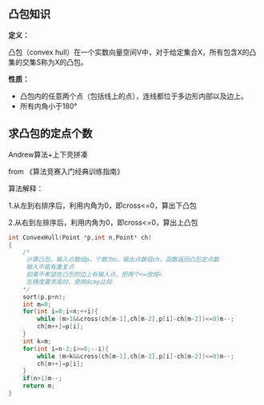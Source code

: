 ## 凸包知识

**定义：**

凸包（convex hull）在一个实数向量空间V中，对于给定集合X，所有包含X的凸集的交集S称为X的凸包。

**性质：**

* 凸包内的任意两个点（包括线上的点），连线都位于多边形内部以及边上。
* 所有内角小于180°

## 求凸包的定点个数

Andrew算法+上下壳拼凑

from 《算法竞赛入门经典训练指南》

算法解释：

1.从左到右排序后，利用内角为0，即cross<=0，算出下凸包

2.从右到左排序后，利用内角为0，即cross<=0，算出上凸包

```c++
int ConvexHull(Point *p,int n,Point* ch)
{
    /* 
     计算凸包，输入点数组p，个数为n，输出点数组ch，函数返回凸包定点数
     输入不能有重复点
     如果不希望在凸包的边上有输入点，把两个<=改成<
     在精度要求高时，使用dcmp比较
    */
    sort(p,p+n);
    int m=0;
    for(int i=0;i<n;++i){
        while (m>1&&cross(ch[m-1],ch[m-2],p[i]-ch[m-2])<=0)m--;
        ch[m++]=p[i];
    }
    int k=m;
    for(int i=n-2;i>=0;--i){
        while (m>k&&cross(ch[m-1],ch[m-2],p[i]-ch[m-2])<=0)m--;
        ch[m++]=p[i];
    }
    if(n>1)m--;
    return m;
}
```

